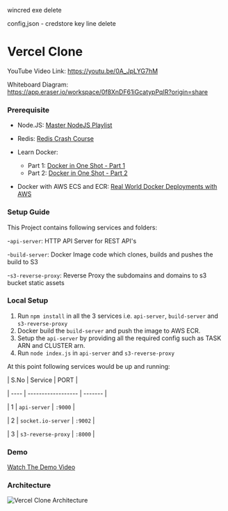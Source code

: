 wincred exe delete

config,json - credstore key line delete


# Vercel Clone

YouTube Video Link: https://youtu.be/0A_JpLYG7hM

Whiteboard Diagram: https://app.eraser.io/workspace/0f8XnDF61iGcatypPqIR?origin=share

### Prerequisite

- Node.JS: [Master NodeJS Playlist](https://youtube.com/playlist?list=PLinedj3B30sDby4Al-i13hQJGQoRQDfPo&si=5gaDmQ_mzuBHvAsg)
- Redis: [Redis Crash Course](https://youtu.be/Vx2zPMPvmug?si=Z_XT6BMNgkgwnX49)
- Learn Docker:

  - Part 1: [Docker in One Shot - Part 1](https://youtu.be/31k6AtW-b3Y?si=FIPffAKieiBGgo5c)
  - Part 2: [Docker in One Shot - Part 2](https://youtu.be/xPT8mXa-sJg?si=-6z_HkJZXsvrvSpO)
- Docker with AWS ECS and ECR: [Real World Docker Deployments with AWS](https://youtu.be/AiiFbsAlLaI?si=dKrFZFr7fLBXKSab)

### Setup Guide

This Project contains following services and folders:

-`api-server`: HTTP API Server for REST API's

-`build-server`: Docker Image code which clones, builds and pushes the build to S3

-`s3-reverse-proxy`: Reverse Proxy the subdomains and domains to s3 bucket static assets

### Local Setup

1. Run `npm install` in all the 3 services i.e. `api-server`, `build-server` and `s3-reverse-proxy`
2. Docker build the `build-server` and push the image to AWS ECR.
3. Setup the `api-server` by providing all the required config such as TASK ARN and CLUSTER arn.
4. Run `node index.js` in `api-server` and `s3-reverse-proxy`

At this point following services would be up and running:

| S.No | Service            | PORT    |

| ---- | ------------------ | ------- |

| 1    | `api-server`       | `:9000` |

| 2    | `socket.io-server` | `:9002` |

| 3    | `s3-reverse-proxy` | `:8000` |

### Demo

[Watch The Demo Video](https://imgur.com/I6KgmNR)

### Architecture

![Vercel Clone Architecture](https://i.imgur.com/r7QUXqZ.png)

